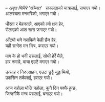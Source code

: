 *– अमृत घिमिरे ‘रञ्जित’*
 
सफलताको यात्रालाई, सघाएर गयो।  
आलस्यता मनभरिको, भगाएर गयो।


धीरता र मेहनतले, आएको त्यो क्षण हेर,  
सेलाएको आश सारा जगाएर गयो।


आँट्यो भने नसकिने केही छैन हेर,  
यही सन्देश मन भित्र, कराएर गयो।


माग के हो भनी उसलाई, सोधी हेरेँ मैले,  
हार नमान्ने, वाचा एउटै मगाएर गयो।


उत्साह र निरुत्साहन, एउटा छुट्टै युद्ध थियो,  
उदासिन तर्कलाई, हराएर गयो।


आज नहोला भोलि नहोला, कुनै दिन पक्कै हुन्छ,  
जिन्दगीकै मन्त्र यसलाई, बनाएर गयो।

